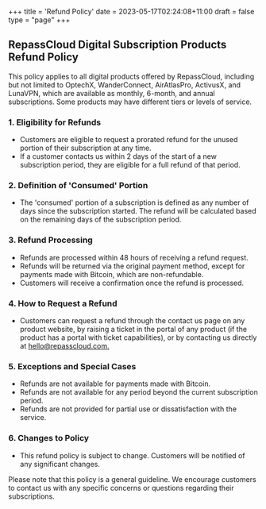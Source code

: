 +++
title = 'Refund Policy'
date = 2023-05-17T02:24:08+11:00
draft = false
type = "page"
+++

## RepassCloud Digital Subscription Products Refund Policy

This policy applies to all digital products offered by RepassCloud, including but not limited to OptechX, WanderConnect, AirAtlasPro, ActivusX, and LunaVPN, which are available as monthly, 6-month, and annual subscriptions. Some products may have different tiers or levels of service.

### 1. Eligibility for Refunds

- Customers are eligible to request a prorated refund for the unused portion of their subscription at any time.
- If a customer contacts us within 2 days of the start of a new subscription period, they are eligible for a full refund of that period.

### 2. Definition of 'Consumed' Portion

- The 'consumed' portion of a subscription is defined as any number of days since the subscription started. The refund will be calculated based on the remaining days of the subscription period.

### 3. Refund Processing

- Refunds are processed within 48 hours of receiving a refund request.
- Refunds will be returned via the original payment method, except for payments made with Bitcoin, which are non-refundable.
- Customers will receive a confirmation once the refund is processed.

### 4. How to Request a Refund

- Customers can request a refund through the contact us page on any product website, by raising a ticket in the portal of any product (if the product has a portal with ticket capabilities), or by contacting us directly at [hello@repasscloud.com.](mailto:hello@repasscloud.com)

### 5. Exceptions and Special Cases

- Refunds are not available for payments made with Bitcoin.
- Refunds are not available for any period beyond the current subscription period.
- Refunds are not provided for partial use or dissatisfaction with the service.

### 6. Changes to Policy

- This refund policy is subject to change. Customers will be notified of any significant changes.

Please note that this policy is a general guideline. We encourage customers to contact us with any specific concerns or questions regarding their subscriptions.
